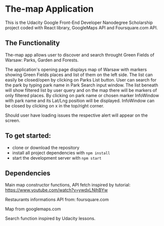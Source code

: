 # The-map Application

This is the Udacity Google Front-End Developer Nanodegree Scholarship project coded with React library, GoogleMaps API and Foursquare.com API.

## The Functionality

The-map app allows user to discover and search throught Green Fields of Warsaw: Parks, Garden and Forests.

The application's opening page displays map of Warsaw with markers showing Green Fields places and list of them on the left side. The list can easily be closed/open by clicking on Parks List button.
User can search for the park by typing park name in Park Search input window. The list beneath will show filtered list by user query and on the map there will be markers of only filtered places.
By clicking on park name or chosen marker InfoWindow with park name and its Lat/Lng position will be displayed. InfoWindow can be closed by clicking on x in the top/right corner.

Should user have loading issues the respective alert will appear on the screen.

## To get started:

* clone or download the repository
* install all project dependencies with `npm install`
* start the development server with `npm start`

## Dependencies

Main map constructor functions, API fetch inspired by tutorial:
https://www.youtube.com/watch?v=ywdxLNjhBYw 

Restaurants informations API from: foursquare.com

Map from googlemaps.com

Search function inspired by Udacity lessons.